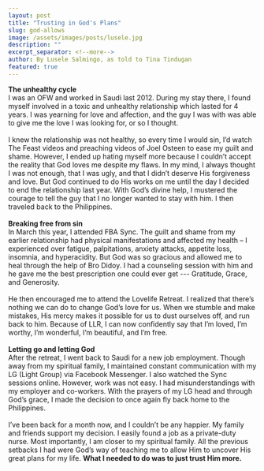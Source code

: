 ```yaml
---
layout: post
title: "Trusting in God's Plans"
slug: god-allows
image: /assets/images/posts/lusele.jpg
description: ""
excerpt_separator: <!--more-->
author: By Lusele Salmingo, as told to Tina Tindugan
featured: true
---
```

<b>The unhealthy cycle</b><br>
I was an OFW and worked in Saudi last 2012. During my stay there, I found myself involved in a toxic and unhealthy relationship which lasted for 4 years. I was yearning for love and affection, and the guy I was with was able to give me the love I was looking for, or so I thought.<!--more-->
<br><br>
I knew the relationship was not healthy, so every time I would sin, I’d watch The Feast videos and preaching videos of Joel Osteen to ease my guilt and shame. However, I ended up hating myself more because I couldn’t accept the reality that God loves me despite my flaws. In my mind, I always thought I was not enough, that I was ugly, and that I didn’t deserve His forgiveness and love. But God continued to do His works on me until the day I decided to end the relationship last year. With God’s divine help, I mustered the courage to tell the guy that I no longer wanted to stay with him. I then traveled back to the Philippines.
<br><br>
<b>Breaking free from sin</b><br>
In March this year, I attended FBA Sync. The guilt and shame from my earlier relationship had physical manifestations and affected my health – I experienced over fatigue, palpitations, anxiety attacks, appetite loss, insomnia, and hyperacidity. But God was so gracious and allowed me to heal through the help of Bro Didoy. I had a counseling session with him and he gave me the best prescription one could ever get --- Gratitude, Grace, and Generosity.
<br><br>
He then encouraged me to attend the Lovelife Retreat. I realized that there’s nothing we can do to change God’s love for us. When we stumble and make mistakes, His mercy makes it possible for us to dust ourselves off, and run back to him. Because of LLR, I can now confidently say that I’m loved, I’m worthy, I’m wonderful, I’m beautiful, and I’m free.
<br><br>
<b>Letting go and letting God</b><br>
After the retreat, I went back to Saudi for a new job employment. Though away from my spiritual family, I maintained constant communication with my LG (Light Group) via Facebook Messenger. I also watched the Sync sessions online. However, work was not easy. I had misunderstandings with my employer and co-workers. With the prayers of my LG head and through God’s grace, I made the decision to once again fly back home to the Philippines.
<br><br>
I’ve been back for a month now, and I couldn’t be any happier. My family and friends support my decision. I easily found a job as a private-duty nurse. Most importantly, I am closer to my spiritual family. All the previous setbacks I had were God’s way of teaching me to allow Him to uncover His great plans for my life. <b>What I needed to do was to just trust Him more.</b>
